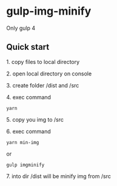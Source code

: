 # gulp-img-minify

Only gulp 4

## Quick start

1\. copy files to local directory

2\. open local directory on console

3\. create folder /dist and /src

4\. exec command
```
yarn
```


5\. copy you img to /src

6\. exec command
```
yarn min-img
```
or
```
gulp imgminify
```

7\. into dir /dist will be minify img from /src
